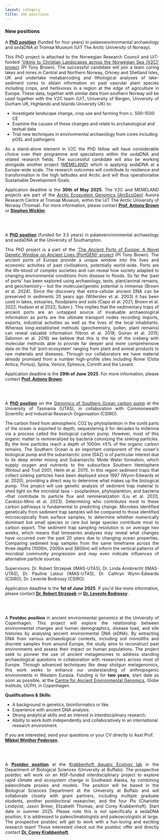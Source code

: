 ```yaml
---
layout: category
title: Job positions
---
```


<div class="section">
<div class="intro">
<h3 class="section-title underline">New positions</h3>  

<p align="justify">A <a href="https://www.jobbnorge.no/en/available-jobs/job/278815/phd-fellow-in-northern-european-landscape-archaeology-environmental-change-and-sedadna"><b>PhD position</b></a> (funded for four years) in palaeoenvironmental archaeology and <i>sed</i>aDNA at Tromsø Museum (UiT The Arctic University of Norway).</p>
<p align="justify">This PhD project is attached to the Norwegian Research Council and UiT-funded <a href="https://uit.no/research/arcecogen/project?pid=871080">‘Viking to Christian Landscapes across the Norwegian Sea (V2C)’ project</a> (PI Tony Brown). The successful candidate will join a team coring lakes and mires in Central and Northern Norway, Orkney and Shetland Isles, UK and undertake metabarcoding and lithological analyses of lake-sediment cores to obtain information on past vascular plant species including crops, and herbivores in a region at the edge of agriculture in Europe. These data, together with similar data from southern Norway will be used together with the V2C team (UiT, University of Bergen, University of Durham UK, Highlands and Islands University UK) to:
<ul>
  <li>Investigate landscape change, crop use and farming from c. 500–1500 CE</li>
  <li>Examine the causes of these changes and relate to archaeological and textual data</li>
  <li>Trial new techniques in environmental archaeology from cores including pOSL and pathogens</li>
</ul> </p>
<p align="justify">As a stand-alone element in V2C the PhD fellow will have considerable choice over their programme and specialisms within the <i>sed</i>aDNA and related research fields. The successful candidate will also be working alongside another project (<a href="https://uit.no/research/arcecogen/project?pid=871072">MEMELAND</a>) which is applying <i>sed</i>aDNA at a Europe-wide scale. The research outcomes will contribute to resilience and transformation in the high latitudes and Arctic and will thus operationalise Sustainable Development Goals.</p>
<p align="justify">Application deadline is the <b>30th of May 2025</b>. The V2C and MEMELAND projects are part of the <a href="https://uit.no/research/arcecogen">Arctic Ecosystem Genomics (ArcEcoGen)</a> Aurora Research Centre at Tromsø Museum, within the UiT The Arctic University of Norway (Tromsø). For more information, please contact <a href="mailto:antony.g.brown@uit.no"><b>Prof. Antony Brown</b></a> or <a href="mailto:stephen.wickler@uit.no"><b>Stephen Wickler</b></a>.</p>

<br>
<br>

<p align="justify">A <a href="https://www.findaphd.com/phds/project/the-ancient-dna-and-palaeoenvironments-of-classical-ports/?p181593"><b>PhD position</b></a> (funded for 3.5 years) in palaeoenvironmental archaeology and <i>sed</i>aDNA at the University of Southampton.</p>
<p align="justify">This PhD project is a part of the <a href="https://www.southampton.ac.uk/smmi/news/2025/02/the-ancient-ports-of-europe-a-novel-genetic-window-on-ancient-lives-portgen.page">‘The Ancient Ports of Europe: A Novel Genetic Window on Ancient Lives (PortGEN)’ project</a> (PI Tony Brown). The ancient ports of Europe provide a unique window into the lives and economic activities of past civilisations, potentially world-wide. Ports are the life-blood of complex societies and can reveal how society adapted to changing environmental conditions from disease to floods. So far the ‘past of ports’ has been explored using archaeology, texts, plant/animal remains, and geochemistry – but the molecular/genetic potential is immense (Brown et al. 2024). Since the discovery that extra-cellular ancient DNA can be preserved in sediments 20 years ago (Willerslev et al. 2003) it has been used in lakes, estuaries, floodplains and soils (Capo et al. 2021; Brown et al. 2022; Hudson et al 2022; Subm.). This implies that the sedimentary traps of ancient ports are an untapped source of invaluable archaeological information as ports are the ultimate transport nodes recording imports, exports, industrial activities as well as the lives of the local inhabitants. Whereas long-established methods (geochemistry, pollen, plant remains) can reveal valuable information (Véron et al. 2018; Goiran et al. 2015; Salomon et al. 2016) we believe that this is the tip of the iceberg with molecular methods able to provide far deeper and more comprehensive data on the full ‘port-ecosystem’ ranging from plant and animal products to raw materials and diseases. Through our collaborators we have material already promised from a number high-profile sites including Rome (Ostia Antica, Portus), Spina, Venice, Ephesus, Corinth and the Levant.</p>
<p align="justify">Application deadline is the <b>29th of June 2025</b>. For more information, please contact <a href="mailto:antony.g.brown@uit.no"><b>Prof. Antony Brown</b></a>.</p>

<br>
<br>

<p align="justify">A <a href="https://coreykrabbenhoft.com/join-us-2/"><b>PhD position</b></a> on the <a href="https://www.utas.edu.au/research/degrees/available-projects/projects/marine-and-antarctic/genomics-of-southern-ocean-carbon-pump/_nocache">Genomics of Southern Ocean carbon pump</a> at the University of Tasmania (UTAS), in collaboration with Commonwealth Scientific and Industrial Research Organisation (CSIRO). </p>
<p align="justify">The carbon fixed from atmospheric CO2 by phytoplankton in the sunlit parts of the ocean is exported to depth, sequestering it for decades to millennia via a process called the biological carbon pump. However, most of this organic matter is remineralized by bacteria colonizing the sinking particles. By the time particles reach a depth of 1000m ≤5% of the organic carbon remains. The Southern Ocean is an important component of the ocean's biological pump and the subantarctic zone (SAZ) is of particular interest due to its deep winter mixing and Subantarctic Mode Water formation, which supply oxygen and nutrients to the subsurface Southern Hemisphere (Rintoul and Trull 2001, Helm et al. 2011). In this region sediment traps that collect sinking particles have been deployed since 1997 (Wynn-Edwards et al. 2020), providing a direct way to determine what makes up the biological pump. This project will use genetic analysis of sediment trap material to shed light on the microbial taxa – zooplankton, phytoplankton, and bacteria –that contribute to particle flux and remineralization (Liu et al. 2020, Cardozo-Mino et al. 2023). Determining who contributes most to these carbon pathways is fundamental to predicting change. Microbes identified genetically from sediment trap samples will be compared to those identified microscopically from surface samples, to determine whether numerically dominant but small species or rare but large species contribute most to carbon export. The sediment trap sampling resolution is on average two weeks, which means that timeseries analyses may reveal what changes have occurred over the past 20 years due to changing ocean properties. Comparing sediment trap samples from the same timeframe across the three depths (1000m, 2000m and 3800m) will inform the vertical patterns of microbial community progression and may even indicate influences of alternative particle sources. 
<p align="justify">Supervisors: Dr. Robert Strzepek (IMAS-UTAS), Dr. Linda Armbrecht (IMAS-UTAS), Dr. Pauline Latour (IMAS-UTAS), Dr. Cathryn Wynn-Edwards (CSIRO), Dr. Levente Bodrossy (CSIRO).</p>
<p align="justify">Application deadline is the <b>1st of June 2025</b>. If you'd like more information, please contact <a href="mailto:Robert.Strzepek@utas.edu.au"><b>Dr. Robert Strzepek</b></a> or <a href="mailto:lev.bodrossy@csiro.au"><b>Dr. Levente Bodrossy</b></a> .</p>

<br>
<br>

<p align="justify">A <b>Postdoc position</b> in ancient environmental genomics at the University of Copenhagen. This project will explore the relationship between environmental changes and human demographics, disease load, and site histories by analysing ancient environmental DNA (eDNA). By extracting DNA from various archaeological contexts, including soil monoliths and discrete samples from around Europe, the study aims to reconstruct past environments and assess their impact on human populations. The project seek to pioneer the use of ancient metagenomes to address standing archaeological questions in collaboration with researchers across most of Europe. Through advanced techniques like deep shotgun metagenomics, this work seeks to enhance our understanding of anthropogenic environments in Western Eurasia. Funding is for <b>two years</b>, start date as soon as possible, at the <a href="https://globe.ku.dk/research/geogenetics/">Centre for Ancient Environmental Genomics</a>, Globe Institute, UCPH, in Copenhagen. </p>
<p><b>Qualifications & Skills</b>:
<ul>
  <li>A background in genetics, bioinformatics or like.</li>
  <li>Experience with ancient DNA analysis.</li>
  <li>Strong analytical skills and an interest in interdisciplinary research.</li>
  <li>Ability to work both independently and collaboratively in an international research environment.</li>
</ul> </p>
<p>If you are interested, send your questions or your CV directly to Asst Prof. <a href="mailto:mwpedersen@sund.ku.dk"><b>Mikkel Winther Pedersen</b></a>.</p>

<br>
<br>

<p align="justify">A <a href="https://coreykrabbenhoft.com/join-us-2/"><b>Postdoc position</b></a> at the <a href="https://arts-sciences.buffalo.edu/biological-sciences/faculty/faculty-directory/corey-krabbenhoft.html">Krabbenhoft Aquatic Ecology lab</a> in the Department of Biological Sciences (University at Buffalo). The prospective postdoc will work on an NSF-funded interdisciplinary project to explore rapid climate and ecosystem change in Southeast Alaska, by combining paleoclimate proxies and models. The position will be based in the Biological Sciences Department at the University at Buffalo and will collaborate closely with grant partners, including multiple graduate students, another postdoctoral researcher, and the four PIs (Charlotte Lindqvist, Jason Briner, Elizabeth Thomas, and Corey Krabbenhoft). Start date in summer 2025. Please note this is not specifically a sedaDNA position, it is addressed to paleoclimatologists and paleoecologists at large. The prospective postdoc will get to work with a fun-loving and exciting research team! Those interested check out the postdoc offer and directly contact <a href="mailto:ckrabben@buffalo.edu"><b>Dr. Corey Krabbenhoft</b></a>.</p>
